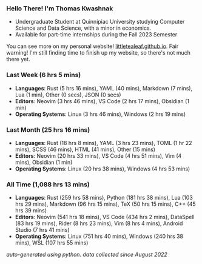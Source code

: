 
### Hello There! I'm Thomas Kwashnak

- Undergraduate Student at Quinnipiac University studying Computer Science and Data Science, with a minor in economics.
- Available for part-time internships during the Fall 2023 Semester

You can see more on my personal website! [littletealeaf.github.io](https://littletealeaf.github.io). Fair warning! I'm still finding time to finish up my website, so there's not much there yet.

### Last Week (6 hrs 5 mins)
- **Languages**: Rust (5 hrs 16 mins), YAML (40 mins), Markdown (7 mins), Lua (1 min), Other (0 secs), JSON (0 secs)
- **Editors**: Neovim (3 hrs 46 mins), VS Code (2 hrs 17 mins), Obsidian (1 min)
- **Operating Systems**: Linux (3 hrs 46 mins), Windows (2 hrs 19 mins)
    
### Last Month (25 hrs 16 mins)
- **Languages**: Rust (18 hrs 8 mins), YAML (3 hrs 23 mins), TOML (1 hr 22 mins), SCSS (46 mins), HTML (41 mins), Other (15 mins)
- **Editors**: Neovim (20 hrs 33 mins), VS Code (4 hrs 51 mins), Vim (4 mins), Obsidian (1 min)
- **Operating Systems**: Linux (20 hrs 38 mins), Windows (4 hrs 53 mins)
    
### All Time (1,088 hrs 13 mins)
- **Languages**: Rust (259 hrs 58 mins), Python (181 hrs 38 mins), Lua (103 hrs 29 mins), Markdown (96 hrs 15 mins), TeX (50 hrs 15 mins), C++ (45 hrs 39 mins)
- **Editors**: Neovim (541 hrs 18 mins), VS Code (434 hrs 2 mins), DataSpell (83 hrs 19 mins), Rider (8 hrs 23 mins), Vim (8 hrs 4 mins), Android Studio (7 hrs 41 mins)
- **Operating Systems**: Linux (751 hrs 40 mins), Windows (240 hrs 38 mins), WSL (107 hrs 55 mins)
    

*auto-generated using python. data collected since August 2022*
